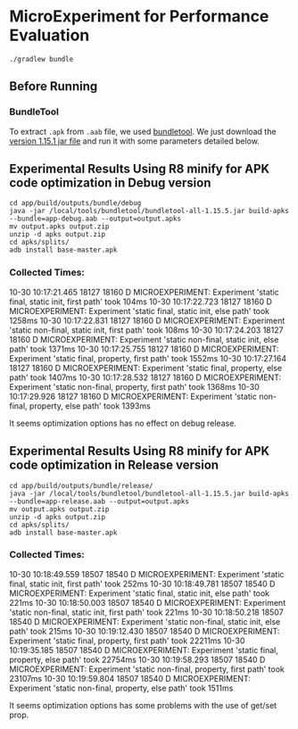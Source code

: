 # MicroExperiment for Performance Evaluation

`./gradlew bundle`

## Before Running

### BundleTool

To extract `.apk` from `.aab` file, we used [bundletool](https://github.com/google/bundletool/). We just download the [version 1.15.1 jar file](https://github.com/google/bundletool/releases/download/1.15.5/bundletool-all-1.15.5.jar) and run it with some parameters detailed below.

## Experimental Results Using R8 minify for APK code optimization in Debug version

```
cd app/build/outputs/bundle/debug
java -jar /local/tools/bundletool/bundletool-all-1.15.5.jar build-apks --bundle=app-debug.aab --output=output.apks
mv output.apks output.zip
unzip -d apks output.zip
cd apks/splits/
adb install base-master.apk
```

### Collected Times:

10-30 10:17:21.465 18127 18160 D MICROEXPERIMENT: Experiment 'static final, static init, first path' took 104ms
10-30 10:17:22.723 18127 18160 D MICROEXPERIMENT: Experiment 'static final, static init, else path' took 1258ms
10-30 10:17:22.831 18127 18160 D MICROEXPERIMENT: Experiment 'static non-final, static init, first path' took 108ms
10-30 10:17:24.203 18127 18160 D MICROEXPERIMENT: Experiment 'static non-final, static init, else path' took 1371ms
10-30 10:17:25.755 18127 18160 D MICROEXPERIMENT: Experiment 'static final, property, first path' took 1552ms
10-30 10:17:27.164 18127 18160 D MICROEXPERIMENT: Experiment 'static final, property, else path' took 1407ms
10-30 10:17:28.532 18127 18160 D MICROEXPERIMENT: Experiment 'static non-final, property, first path' took 1368ms
10-30 10:17:29.926 18127 18160 D MICROEXPERIMENT: Experiment 'static non-final, property, else path' took 1393ms

It seems optimization options has no effect on debug release.

## Experimental Results Using R8 minify for APK code optimization in Release version

```
cd app/build/outputs/bundle/release/
java -jar /local/tools/bundletool/bundletool-all-1.15.5.jar build-apks --bundle=app-release.aab --output=output.apks
mv output.apks output.zip
unzip -d apks output.zip
cd apks/splits/
adb install base-master.apk
```
### Collected Times:

10-30 10:18:49.559 18507 18540 D MICROEXPERIMENT: Experiment 'static final, static init, first path' took 252ms
10-30 10:18:49.781 18507 18540 D MICROEXPERIMENT: Experiment 'static final, static init, else path' took 221ms
10-30 10:18:50.003 18507 18540 D MICROEXPERIMENT: Experiment 'static non-final, static init, first path' took 221ms
10-30 10:18:50.218 18507 18540 D MICROEXPERIMENT: Experiment 'static non-final, static init, else path' took 215ms
10-30 10:19:12.430 18507 18540 D MICROEXPERIMENT: Experiment 'static final, property, first path' took 22211ms
10-30 10:19:35.185 18507 18540 D MICROEXPERIMENT: Experiment 'static final, property, else path' took 22754ms
10-30 10:19:58.293 18507 18540 D MICROEXPERIMENT: Experiment 'static non-final, property, first path' took 23107ms
10-30 10:19:59.804 18507 18540 D MICROEXPERIMENT: Experiment 'static non-final, property, else path' took 1511ms

It seems optimization options has some problems with the use of get/set prop.